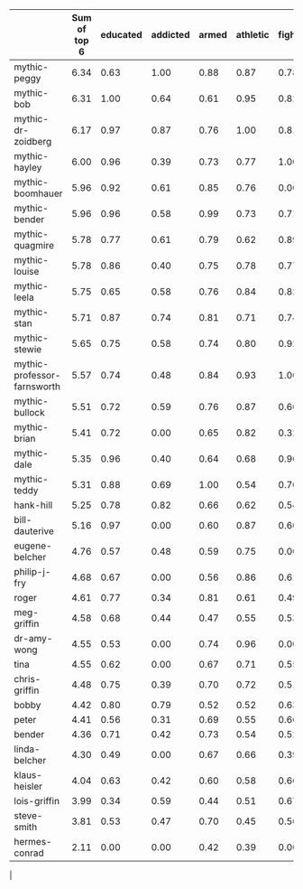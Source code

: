 | | Sum of top 6 |educated|addicted|armed|athletic|fighter|disguised|musical|animal|artistic|drunk|
| --- | --- | --- | --- | --- | --- | --- | --- | --- | --- | --- | --- |
|mythic-peggy| 6.34 |0.63|1.00|0.88|0.87|0.78|0.91|0.90|0.67|1.00|0.73|
|mythic-bob| 6.31 |1.00|0.64|0.61|0.95|0.82|1.00|1.00|0.72|0.74|0.80|
|mythic-dr-zoidberg| 6.17 |0.97|0.87|0.76|1.00|0.81|0.67|0.74|0.83|0.93|0.64|
|mythic-hayley| 6.00 |0.96|0.39|0.73|0.77|1.00|0.58|0.63|0.68|0.88|0.98|
|mythic-boomhauer| 5.96 |0.92|0.61|0.85|0.76|0.00|0.66|0.47|0.94|0.83|1.00|
|mythic-bender| 5.96 |0.96|0.58|0.99|0.73|0.71|0.56|0.59|0.63|0.99|0.95|
|mythic-quagmire| 5.78 |0.77|0.61|0.79|0.62|0.89|0.61|0.76|1.00|0.64|0.93|
|mythic-louise| 5.78 |0.86|0.40|0.75|0.78|0.77|0.59|0.66|0.84|0.80|0.98|
|mythic-leela| 5.75 |0.65|0.58|0.76|0.84|0.82|0.66|0.66|0.74|0.97|0.96|
|mythic-stan| 5.71 |0.87|0.74|0.81|0.71|0.74|0.47|0.82|0.78|0.81|0.88|
|mythic-stewie| 5.65 |0.75|0.58|0.74|0.80|0.92|0.69|0.77|0.66|0.57|0.98|
|mythic-professor-farnsworth| 5.57 |0.74|0.48|0.84|0.93|1.00|0.67|0.00|0.81|0.58|0.54|
|mythic-bullock| 5.51 |0.72|0.59|0.76|0.87|0.66|0.82|0.52|0.00|0.81|0.87|
|mythic-brian| 5.41 |0.72|0.00|0.65|0.82|0.32|0.63|0.59|0.83|0.95|0.81|
|mythic-dale| 5.35 |0.96|0.40|0.64|0.68|0.90|0.59|0.80|0.78|0.00|0.00|
|mythic-teddy| 5.31 |0.88|0.69|1.00|0.54|0.70|0.55|0.62|0.64|0.00|0.78|
|hank-hill| 5.25 |0.78|0.82|0.66|0.62|0.54|0.55|0.66|0.58|0.91|0.80|
|bill-dauterive| 5.16 |0.97|0.00|0.60|0.87|0.60|0.54|0.84|0.66|0.39|0.62|
|eugene-belcher| 4.76 |0.57|0.48|0.59|0.75|0.00|0.47|0.73|0.64|0.73|0.75|
|philip-j-fry| 4.68 |0.67|0.00|0.56|0.86|0.61|0.65|0.66|0.60|0.58|0.63|
|roger| 4.61 |0.77|0.34|0.81|0.61|0.49|0.45|0.50|0.47|0.86|0.57|
|meg-griffin| 4.58 |0.68|0.44|0.47|0.55|0.53|0.54|0.59|0.74|0.76|0.72|
|dr-amy-wong| 4.55 |0.53|0.00|0.74|0.96|0.00|0.57|0.00|0.48|0.71|0.56|
|tina| 4.55 |0.62|0.00|0.67|0.71|0.55|0.48|0.70|0.37|0.63|0.67|
|chris-griffin| 4.48 |0.75|0.39|0.70|0.72|0.51|0.32|0.63|0.00|0.78|0.29|
|bobby| 4.42 |0.80|0.79|0.52|0.52|0.63|0.56|0.48|0.50|0.38|0.60|
|peter| 4.41 |0.56|0.31|0.69|0.55|0.66|0.31|0.52|0.44|0.72|0.71|
|bender| 4.36 |0.71|0.42|0.73|0.54|0.52|0.41|0.43|0.47|0.71|0.68|
|linda-belcher| 4.30 |0.49|0.00|0.67|0.66|0.39|0.41|0.36|0.84|0.64|0.59|
|klaus-heisler| 4.04 |0.63|0.42|0.60|0.58|0.66|0.43|0.33|0.50|0.57|0.50|
|lois-griffin| 3.99 |0.34|0.59|0.44|0.51|0.67|0.51|0.00|0.61|0.00|0.66|
|steve-smith| 3.81 |0.53|0.47|0.70|0.45|0.56|0.61|0.46|0.46|0.48|0.38|
|hermes-conrad| 2.11 |0.00|0.00|0.42|0.39|0.00|0.47|0.40|0.00|0.00|0.43|
|
